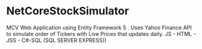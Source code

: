 # NetCoreStockSimulator
MCV Web Application using Entity Framework 5 . Uses Yahoo Finance API to simulate order of Tickers with Live Prices that updates daily. JS - HTML - JSS - C#-SQL (SQL SERVER EXPRESS))
